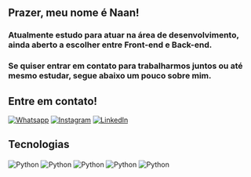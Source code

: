 ## Prazer, meu nome é Naan! 

### Atualmente estudo para atuar na área de desenvolvimento, ainda aberto a escolher entre Front-end e Back-end.

### Se quiser entrar em contato para trabalharmos juntos ou até mesmo estudar, segue abaixo um pouco sobre mim.

## Entre em contato!

[![Whatsapp](https://img.shields.io/badge/WhatsApp-25D366?style=for-the-badge&logo=whatsapp&logoColor=white)](https://wa.me/5551985371317)
[![Instagram](https://img.shields.io/badge/Instagram-E4405F?style=for-the-badge&logo=instagram&logoColor=white)](https://www.instagram.com/naan.andrade/)
[![LinkedIn](https://img.shields.io/badge/LinkedIn-0077B5?style=for-the-badge&logo=linkedin&logoColor=white)](https://www.linkedin.com/in/naanandrade/)


## Tecnologias 
<div style="display: inline_block"> 
    <img align="center" alt="Python" src="https://img.shields.io/badge/Python-3776AB?style=for-the-badge&logo=python&logoColor=white">
    <img align="center" alt="Python" src="https://img.shields.io/badge/MongoDB-4EA94B?style=for-the-badge&logo=mongodb&logoColor=white">
    <img align="center" alt="Python" src="https://img.shields.io/badge/CSS3-1572B6?style=for-the-badge&logo=css3&logoColor=white">
    <img align="center" alt="Python" src="https://img.shields.io/badge/JavaScript-F7DF1E?style=for-the-badge&logo=javascript&logoColor=black">
    <img align="center" alt="Python" src="https://img.shields.io/badge/HTML-239120?style=for-the-badge&logo=html5&logoColor=white">
</div>
